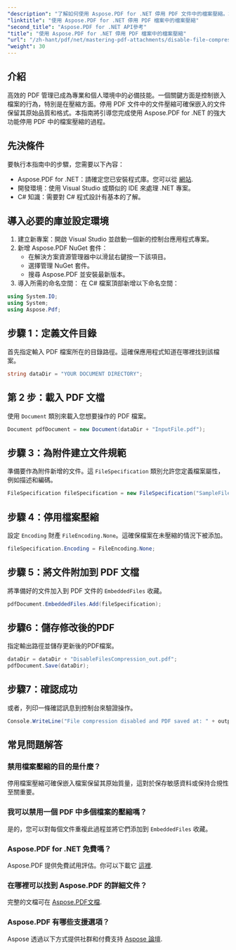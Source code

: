 ```yaml
---
"description": "了解如何使用 Aspose.PDF for .NET 停用 PDF 文件中的檔案壓縮。本詳細教學將引導您完成逐步的過程以確保嵌入文件。"
"linktitle": "使用 Aspose.PDF for .NET 停用 PDF 檔案中的檔案壓縮"
"second_title": "Aspose.PDF for .NET API參考"
"title": "使用 Aspose.PDF for .NET 停用 PDF 檔案中的檔案壓縮"
"url": "/zh-hant/pdf/net/mastering-pdf-attachments/disable-file-compression-in-pdf-files/"
"weight": 30
---
```


## 介紹

高效的 PDF 管理已成為專業和個人環境中的必備技能。一個關鍵方面是控制嵌入檔案的行為，特別是在壓縮方面。停用 PDF 文件中的文件壓縮可確保嵌入的文件保留其原始品質和格式。本指南將引導您完成使用 Aspose.PDF for .NET 的強大功能停用 PDF 中的檔案壓縮的過程。

## 先決條件

要執行本指南中的步驟，您需要以下內容：

- Aspose.PDF for .NET：請確定您已安裝程式庫。您可以從 [網站](https://releases。aspose.com/pdf/net/).  
- 開發環境：使用 Visual Studio 或類似的 IDE 來處理 .NET 專案。
- C# 知識：需要對 C# 程式設計有基本的了解。

## 導入必要的庫並設定環境

1. 建立新專案：開啟 Visual Studio 並啟動一個新的控制台應用程式專案。
2. 新增 Aspose.PDF NuGet 套件：
   - 在解決方案資源管理器中以滑鼠右鍵按一下該項目。
   - 選擇管理 NuGet 套件。
   - 搜尋 Aspose.PDF 並安裝最新版本。
3. 導入所需的命名空間：
   在 C# 檔案頂部新增以下命名空間：

```csharp
using System.IO;
using System;
using Aspose.Pdf;
```

## 步驟 1：定義文件目錄

首先指定輸入 PDF 檔案所在的目錄路徑。這確保應用程式知道在哪裡找到該檔案。

```csharp
string dataDir = "YOUR DOCUMENT DIRECTORY";
```

## 第 2 步：載入 PDF 文檔

使用 `Document` 類別來載入您想要操作的 PDF 檔案。

```csharp
Document pdfDocument = new Document(dataDir + "InputFile.pdf");
```

## 步驟 3：為附件建立文件規範

準備要作為附件新增的文件。這 `FileSpecification` 類別允許您定義檔案屬性，例如描述和編碼。

```csharp
FileSpecification fileSpecification = new FileSpecification("SampleFile.txt", "Sample text file");
```

## 步驟 4：停用檔案壓縮

設定 `Encoding` 財產 `FileEncoding.None`。這確保檔案在未壓縮的情況下被添加。

```csharp
fileSpecification.Encoding = FileEncoding.None;
```

## 步驟 5：將文件附加到 PDF 文檔

將準備好的文件加入到 PDF 文件的 `EmbeddedFiles` 收藏。

```csharp
pdfDocument.EmbeddedFiles.Add(fileSpecification);
```

## 步驟6：儲存修改後的PDF

指定輸出路徑並儲存更新後的PDF檔案。

```csharp
dataDir = dataDir + "DisableFilesCompression_out.pdf";
pdfDocument.Save(dataDir);
```

## 步驟7：確認成功

或者，列印一條確認訊息到控制台來驗證操作。

```csharp
Console.WriteLine("File compression disabled and PDF saved at: " + outputFile);
```

## 常見問題解答

### 禁用檔案壓縮的目的是什麼？
停用檔案壓縮可確保嵌入檔案保留其原始質量，這對於保存敏感資料或保持合規性至關重要。

### 我可以禁用一個 PDF 中多個檔案的壓縮嗎？
是的，您可以對每個文件重複此過程並將它們添加到 `EmbeddedFiles` 收藏。

### Aspose.PDF for .NET 免費嗎？
Aspose.PDF 提供免費試用評估。你可以下載它 [這裡](https://releases。aspose.com/).

### 在哪裡可以找到 Aspose.PDF 的詳細文件？
完整的文檔可在 [Aspose.PDF文檔](https://reference。aspose.com/pdf/net/).

### Aspose.PDF 有哪些支援選項？
Aspose 透過以下方式提供社群和付費支持 [Aspose 論壇](https://forum。aspose.com/c/pdf/10).